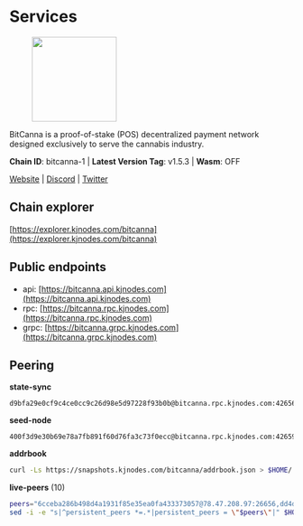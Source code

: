 # Services

<figure><img src="https://raw.githubusercontent.com/kj89/testnet_manuals/main/pingpub/logos/bitcanna.png" width="150" alt=""><figcaption></figcaption></figure>

BitCanna is a proof-of-stake (POS) decentralized payment network designed exclusively to serve the cannabis industry. 

**Chain ID**: bitcanna-1 | **Latest Version Tag**: v1.5.3 | **Wasm**: OFF

[Website](https://www.bitcanna.io) | [Discord](https://discord.gg/9AVrzaVQvs) | [Twitter](https://twitter.com/BitCannaGlobal)




## Chain explorer
[https://explorer.kjnodes.com/bitcanna](https://explorer.kjnodes.com/bitcanna)

## Public endpoints

* api: [https://bitcanna.api.kjnodes.com](https://bitcanna.api.kjnodes.com)
* rpc: [https://bitcanna.rpc.kjnodes.com](https://bitcanna.rpc.kjnodes.com)
* grpc: [https://bitcanna.grpc.kjnodes.com](https://bitcanna.grpc.kjnodes.com)

## Peering

**state-sync**

```text
d9bfa29e0cf9c4ce0cc9c26d98e5d97228f93b0b@bitcanna.rpc.kjnodes.com:42656
```

**seed-node**

```text
400f3d9e30b69e78a7fb891f60d76fa3c73f0ecc@bitcanna.rpc.kjnodes.com:42659
```

**addrbook**
```bash
curl -Ls https://snapshots.kjnodes.com/bitcanna/addrbook.json > $HOME/.bcna/config/addrbook.json
```

**live-peers** (10)
```bash
peers="6cceba286b498d4a1931f85e35ea0fa433373057@78.47.208.97:26656,dd4d3c0de38aa0575436c34c237b33bc0dda3ef2@142.132.158.93:13056,b587bf827b5f680c417601b536ffbd505c88bb07@193.70.45.106:13056,881b4ec9a1d37587c44476a22c0864b08b1c88fe@195.3.221.21:13056,d9bfa29e0cf9c4ce0cc9c26d98e5d97228f93b0b@65.109.88.38:42656,4e1c2471efb89239fb04a4b75f9f87177fd91d00@95.217.151.241:26656,17065f4b6062471aa2e1e615d5061e200a1d44e0@62.171.190.198:26656,c38a5912b4b0f827732862594671c65ad0059932@172.105.196.25:26656,bba10290da32f3cb41e15c3a192413666ce05cee@136.243.119.241:26656,1b01a388eaba8f15634c1e5cd5bb7c55810250d2@135.181.219.115:27656"
sed -i -e "s|^persistent_peers *=.*|persistent_peers = \"$peers\"|" $HOME/.bcna/config/config.toml
```
